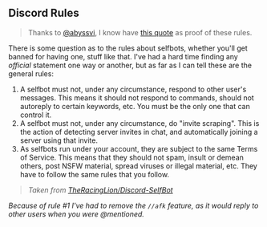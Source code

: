 ## Discord Rules

> Thanks to [@abyssvi](https://github.com/abyssvi), I know have [this quote](https://github.com/hammerandchisel/discord-api-docs/issues/69#issuecomment-223898291) as proof of these rules.

There is some question as to the rules about selfbots, whether you'll get banned for having one, stuff like that. I've had a hard time finding any _official_ statement one way or another, but as far as I can tell these are the general rules:

1.  A selfbot must not, under any circumstance, respond to other user's messages. This means it should not respond to commands, should not autoreply to certain keywords, etc. You must be the only one that can control it.
2. A selfbot must not, under any circumstance, do "invite scraping". This is the action of detecting server invites in chat, and automatically joining a server using that invite.
3. As selfbots run under your account, they are subject to the same Terms of Service. This means that they should not spam, insult or demean others, post NSFW material, spread viruses or illegal material, etc. They have to follow the same rules that you follow.

> *Taken from [TheRacingLion/Discord-SelfBot](https://github.com/TheRacingLion/Discord-SelfBot)*

*Because of rule \#1 I've had to remove the `//afk` feature, as it would reply to other users when you were @mentioned.*

